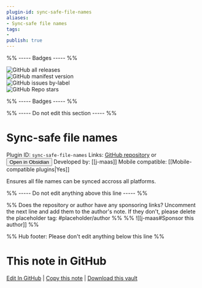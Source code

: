 ```yaml
---
plugin-id: sync-safe-file-names
aliases:
- Sync-safe file names
tags: 
- 
publish: true
---
```


%% ----- Badges ----- %%

![GitHub all releases](https://img.shields.io/github/downloads/j-maas/sync-safe-file-names/total?color=573E7A&logo=github&style=for-the-badge)   
![GitHub manifest version](https://img.shields.io/github/manifest-json/v/j-maas/sync-safe-file-names?color=573E7A&logo=github&style=for-the-badge)   
![GitHub issues by-label](https://img.shields.io/github/issues/j-maas/sync-safe-file-names/help%20wanted?color=573E7A&logo=github&style=for-the-badge)   
![GitHub Repo stars](https://img.shields.io/github/stars/j-maas/sync-safe-file-names?color=573E7A&logo=github&style=for-the-badge)

%% ----- Badges ----- %%

%% ----- Do not edit this section ----- %%

# Sync-safe file names

Plugin ID: `sync-safe-file-names`
Links: [GitHub repository](https://github.com/j-maas/sync-safe-file-names) or [<button id=HH>Open in Obsidian</button>](obsidian://show-plugin?id=sync-safe-file-names)
Developed by: [[j-maas]]
Mobile compatible: [[Mobile-compatible plugins|Yes]]

Ensures all file names can be synced accross all platforms.

%% ----- Do not edit anything above this line ----- %% 

%% Does the repository or author have any sponsoring links? Uncomment the next line and add them to the author's note. If they don't, please delete the placeholder tag: #placeholder/author %%
%% ![[j-maas#Sponsor this author]] %%

%% Hub footer: Please don't edit anything below this line %%

# This note in GitHub

<span class="git-footer">[Edit In GitHub](https://github.dev/obsidian-community/obsidian-hub/blob/main/02%20-%20Community%20Expansions/02.05%20All%20Community%20Expansions/Plugins/sync-safe-file-names.md "git-hub-edit-note") | [Copy this note](https://raw.githubusercontent.com/obsidian-community/obsidian-hub/main/02%20-%20Community%20Expansions/02.05%20All%20Community%20Expansions/Plugins/sync-safe-file-names.md "git-hub-copy-note") | [Download this vault](https://github.com/obsidian-community/obsidian-hub/archive/refs/heads/main.zip "git-hub-download-vault") </span>
